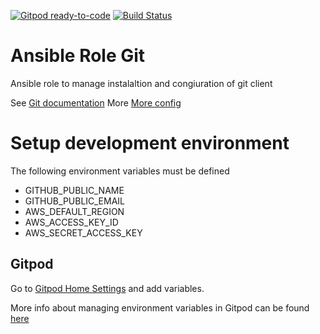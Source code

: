 [![Gitpod ready-to-code](https://img.shields.io/badge/Gitpod-ready--to--code-blue?logo=gitpod)](https://gitpod.io/#https://github.com/jcalavia-org/ansible-role-git)
[![Build Status](https://travis-ci.com/jcalavia-org/ansible-role-git.svg?branch=master)](https://travis-ci.com/jcalavia-org/ansible-role-git)
# Ansible Role Git

Ansible role to manage instalaltion and congiuration of git client

See [Git documentation](https://git.kernel.org/pub/scm/git/git.git/plain/Documentation/config)
More [More config](https://git-scm.com/docs/git-config#_variables)

# Setup development environment

The following environment variables must be defined

* GITHUB_PUBLIC_NAME
* GITHUB_PUBLIC_EMAIL
* AWS_DEFAULT_REGION
* AWS_ACCESS_KEY_ID
* AWS_SECRET_ACCESS_KEY


## Gitpod

Go to [Gitpod Home Settings](https://gitpod.io/settings/) and add variables.

More info about managing environment variables in Gitpod can be found [here](https://www.gitpod.io/docs/environment-variables/)

